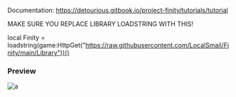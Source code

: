 Documentation:
https://detourious.gitbook.io/project-finity/tutorials/tutorial


MAKE SURE YOU REPLACE LIBRARY LOADSTRING WITH THIS!

local Finity = loadstring(game:HttpGet("https://raw.githubusercontent.com/LocalSmail/Finity/main/Library"))()

### Preview
![a](https://github.com/Eazvy/UILibs/blob/main/Librarys/Finity/Screenshot%202022-12-04%20232158.png?raw=true)
